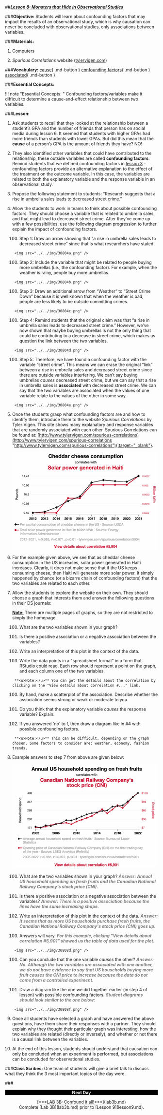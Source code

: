 ##***<u>Lesson 8: Monsters that Hide in Observational Studies</u>***

###**Objective:**
Students will learn about confounding factors that may impact the results of an observational study, which
is why causation can never be concluded with observational studies, only associations between variables.

###**Materials:**
1. Computers

2. *Spurious Correlations* website ([tylervigen.com](http://tylervigen.com/spurious-correlations))

###**Vocabulary:**
[cause](../../vocabulary/unit3/#cause "a reason for an action or condition"){ .md-button }
[confounding factors](../../vocabulary/unit3/#confounding-factors "an “extra” variable that you didn’t account for"){ .md-button }
[associated](../../vocabulary/unit3/#associated "joined together, often in a working relationship"){ .md-button }

###**Essential Concepts:**

!!! note "Essential Concepts: "
    Confounding factors/variables make it difficult to determine a cause-and-effect
    relationship between two variables.

###**Lesson:**
1. Ask students to recall that they looked at the relationship between a student’s GPA and the
number of friends that person has on social media during lesson 6. It seemed that students with
higher GPAs had more friends than students with lower GPAs. But did this mean that the **cause**
of a person’s GPA is the amount of friends they have? NO!

2. They also identified other variables that could have contributed to the relationship, these outside
variables are called **confounding factors**. Remind students that we defined confounding factors in [lesson 3](lesson3.md) - confounding factors provide an alternative explanation to the effect of the treatment on the outcome variable. In this case, the variables are related to both the explanatory variable and the response variable in an observational study.

3. Propose the following statement to students: “Research suggests that a rise in umbrella sales
leads to decreased street crime.”

4. Allow the students to work in teams to think about possible confounding factors. They should
choose a variable that is related to umbrella sales, and that might lead to decreased street crime. After they’ve come up with a few possibilities, use the following diagram progression to
further explain the impact of confounding factors.

    100. Step 1: Draw an arrow showing that “a rise in umbrella sales leads to decreased street crime” since that is what researchers have stated.

        <img src="../../img/30804a.png" />

    100. Step 2: Include the variable that might be related to people buying more umbrellas (i.e.,
    the confounding factor). For example, when the weather is rainy, people buy more
    umbrellas.

        <img src="../../img/30804b.png" />

    100. Step 3: Draw an additional arrow from “Weather” to “Street Crime Down” because it is
    well known that when the weather is bad, people are less likely to be outside committing
    crimes.

        <img src="../../img/30804c.png" />

    100. Step 4: Remind students that the original claim was that “a rise in umbrella sales leads to
    decreased street crime.” However, we’ve now shown that maybe buying umbrellas is not
    the only thing that could be contributing to a decrease in street crime, which makes us question
    the link between the two variables.

        <img src="../../img/30804d.png" />

    100. Step 5: Therefore, we have found a confounding factor with the variable “street crime”.
    This means we can erase the original “link” between a rise in umbrella sales and
    decreased street crime since there are outside variables interfering. We can’t say buying
    umbrellas *causes* decreased street crime, but we can say that a rise in umbrella sales is
    **associated** with decreased street crime. We can say that the two variables are associated when the values of one variable relate to the values of the other in some way.

        <img src="../../img/30804e.png" />

5. Once the students grasp what confounding factors are and how to identify them, introduce them
to the website *Spurious Correlations* by Tyler Vigen. This site shows many explanatory and
response variables that are randomly associated with each other. Spurious Correlations can be
found at: [http://www.tylervigen.com/spurious-correlations](http://www.tylervigen.com/spurious-correlations "http://www.tylervigen.com/spurious-correlations"){:target="_blank"}.

    <img src="../../img/30805.png" />

6. For the example given above, we see that as cheddar cheese consumption in the US increases, solar power generated in Haiti increases. Clearly, it does not make sense that if the US keeps consuming cheese, then Haiti will generate more solar power. It simply
happened by chance (or a bizarre chain of confounding factors) that the two variables are related
to each other.

7. Allow the students to explore the website on their own. They should choose a graph that interests
them and answer the following questions in their DS journals:

    **<u>Note:</u>** There are multiple pages of graphs, so they are not restricted to simply the homepage.

    100. What are the two variables shown in your graph?

    100. Is there a positive association or a negative association between the variables?

    100. Write an interpretation of this plot in the context of the data.

    100. Write the data points in a "spreadsheet format" in a form that RStudio could read. Each
    row should represent a point on the graph, and each column one of the two variables.

        **<u>Note:</u>** You can get the details about the correlation by clicking on the "View details about correlation #..." link.

    100. By hand, make a scatterplot of the association. Describe whether the association seems
    strong or weak or moderate to you.

    100. Do you think that the explanatory variable *causes* the response variable? Explain.

    100. If you answered 'no' to f, then draw a diagram like in #4 with possible confounding factors.

        **<u>Note:</u>** This can be difficult, depending on the graph chosen. Some factors to consider are: weather, economy, fashion trends.

8. Example answers to step 7 from above are given below:

    <img src="../../img/30808.png" />

    100. What are the two variables shown in your graph? <span style="color:grey">***Answer: Annual US household spending on fresh fruits and the Canadian National Railway Company's stock price (CNI).***</span>

    100. Is there a positive association or a negative association between the variables? <span style="color:grey">***Answer: There is a positive association because the lines have the same increasing shape.***</span>

    100. Write an interpretation of this plot in the context of the data. <span style="color:grey">***Answer: It seems that as more US households purchase fresh fruits, the Canadian National Railway Company's stock price (CNI) goes up.***</span>

    100. Answers will vary. <span style="color:grey">***For this example, clicking "View details about correlation #5,901" showed us the table of data used for the plot.***</span>
    
        <img src="../../img/30808d.png" />

    100. Can you conclude that the one variable *causes* the other? <span style="color:grey">***Answer: No. Although the two variables are associated with one another, we do not have evidence to say that US households buying more fruit causes the CNI price to increase because the data do not come from a controlled experiment.***</span>

    100. Draw a diagram like the one we did together earlier (in step 4 of lesson) with possible
    confounding factors. <span style="color:grey">***Student diagrams should look similar to the one below:***</span>

        <img src="../../img/30808f.png" />

9. Once all students have selected a graph and have answered the above questions, have them
share their responses with a partner. They should explain why they thought their particular graph
was interesting, how the two variables are related (directly or inversely), and whether or not there
is a causal link between the variables.

10. At the end of this lesson, students should understand that causation can only be concluded when
an experiment is performed, but associations can be concluded for observational studies.

###**Class Scribes:**
One team of students will give a brief talk to discuss what they think the 3 most important topics of the
day were.

###<p style="background: black; color: white; text-align: center;">**Next Day**</p>
<center>[<u>***LAB 3B: Confound it all!***</u>](lab3b.md)</center>

<center>Complete [Lab 3B](lab3b.md) prior to [Lesson 9](lesson9.md).</center>